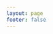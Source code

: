 ```yaml
---
layout: page
footer: false
---
```

<GameEntranceV id="h5doubledragon" src="/classic/emulatorJS-4.0.12/games/index.html?language=zh-CN&name=DoubleDragon1" :resetHeight=false></GameEntranceV>